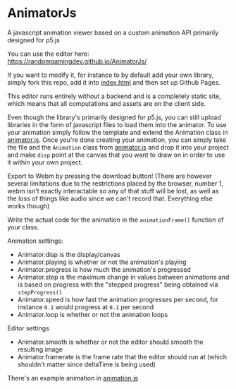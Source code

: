 # AnimatorJs
A javascript animation viewer based on a custom animation API primarily designed for p5.js

You can use the editor here: https://randomgamingdev.github.io/AnimatorJs/

If you want to modify it, for instance to by default add your own library, simply fork this repo, add it into [index.html](https://github.com/RandomGamingDev/AnimatorJs/blob/main/index.html) and then set up Github Pages.

This editor runs entirely without a backend and is a completely static site, which means that all computations and assets are on the client side.

Even though the library's primarily designed for p5.js, you can still upload libraries in the form of javascript files to load them into the animator.
To use your animation simply follow the template and extend the Animation class in [animator.js](https://github.com/RandomGamingDev/AnimatorJs/blob/main/animation.js). Once you're done creating your animation, you can simply take the file and the `Animation` class from [animator.js](https://github.com/RandomGamingDev/AnimatorJs/blob/main/animation.js) and drop it into your project and make `disp` point at the canvas that you want to draw on in order to use it within your own project.

Export to Webm by pressing the download button! (There are however several limitations due to the restrictions placed by the browser, number 1, webm isn't exactly interactable so any of that stuff will be lost, as well as the loss of things like audio since we can't record that. Everything else works though)

Write the actual code for the animation in the `animationFrame()` function of your class.

Animation settings:
- Animator.disp is the display/canvas
- Animator.playing is whether or not the animation's playing
- Animator.progress is how much the animation's progressed
- Animator.step is the maximum change in values between animations and is based on progress with the "stepped progress" being obtained via `stepProgress()`
- Animator.speed is how fast the animation progresses per second, for instance `0.1` would progress at `0.1` per second
- Animator.loop is whether or not the animation loops

Editor settings
- Animator.smooth is whether or not the editor should smooth the resulting image
- Animator.framerate is the frame rate that the editor should run at (which shouldn't matter since deltaTime is being used)

There's an example animation in [animation.js](https://github.com/RandomGamingDev/AnimatorJs/blob/main/animation.js)
